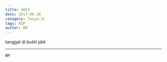 ```yaml
---
title: 3023
date: 2017-06-20
category: Tanya-SC
tags: KUP
author: BM
---
```


tanggal di bukti pbk

---



`BM`
